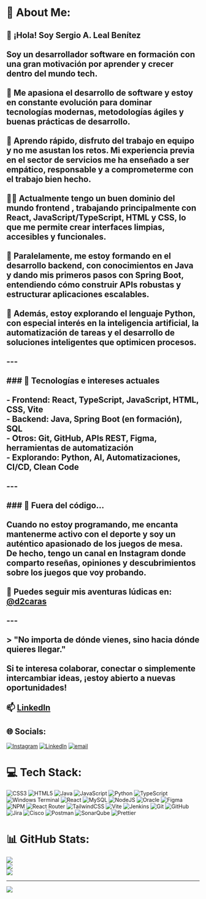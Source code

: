 # 💫 About Me:
## 👋 ¡Hola! Soy Sergio A. Leal Benítez<br><br>Soy un desarrollador software en formación con una gran motivación por aprender y crecer dentro del mundo tech. <br><br>🎯 Me apasiona el desarrollo de software y estoy en constante evolución para dominar tecnologías modernas, metodologías ágiles y buenas prácticas de desarrollo.<br><br>🧠 Aprendo rápido, disfruto del trabajo en equipo y no me asustan los retos. Mi experiencia previa en el sector de servicios me ha enseñado a ser empático, responsable y a comprometerme con el trabajo bien hecho.<br><br>👨‍💻 Actualmente tengo un **buen dominio del mundo frontend** , trabajando principalmente con React, JavaScript/TypeScript, HTML y CSS, lo que me permite crear interfaces limpias, accesibles y funcionales.<br><br>🔧 Paralelamente, me estoy formando en el desarrollo backend, con conocimientos en Java y dando mis primeros pasos con Spring Boot, entendiendo cómo construir APIs robustas y estructurar aplicaciones escalables.<br><br>🧪 Además, estoy explorando el lenguaje **Python**, con especial interés en la **inteligencia artificial**, la automatización de tareas y el desarrollo de soluciones inteligentes que optimicen procesos.<br><br>---<br><br>### 🚀 Tecnologías e intereses actuales<br><br>- Frontend: React, TypeScript, JavaScript, HTML, CSS, Vite<br>- Backend: Java, Spring Boot (en formación), SQL<br>- Otros: Git, GitHub, APIs REST, Figma, herramientas de automatización<br>- Explorando: Python, AI, Automatizaciones, CI/CD, Clean Code<br><br>---<br><br>### 🎲 Fuera del código...<br><br>Cuando no estoy programando, me encanta mantenerme activo con el deporte y soy un auténtico apasionado de los juegos de mesa.  <br>De hecho, tengo un canal en Instagram donde comparto reseñas, opiniones y descubrimientos sobre los juegos que voy probando.<br><br>📸 Puedes seguir mis aventuras lúdicas en: [@d2caras](https://www.instagram.com/d2caras/)<br><br>---<br><br>> "No importa de dónde vienes, sino hacia dónde quieres llegar."<br><br>Si te interesa colaborar, conectar o simplemente intercambiar ideas, ¡estoy abierto a nuevas oportunidades!<br><br>📫 [LinkedIn](https://www.linkedin.com/in/sergiolealbenitez/)


## 🌐 Socials:
[![Instagram](https://img.shields.io/badge/Instagram-%23E4405F.svg?logo=Instagram&logoColor=white)](https://instagram.com/https://www.instagram.com/d2caras/) [![LinkedIn](https://img.shields.io/badge/LinkedIn-%230077B5.svg?logo=linkedin&logoColor=white)](https://linkedin.com/in/https://www.linkedin.com/in/sergiolealbenitez/) [![email](https://img.shields.io/badge/Email-D14836?logo=gmail&logoColor=white)](mailto:sergioleal92@gmail.com) 

# 💻 Tech Stack:
![CSS3](https://img.shields.io/badge/css3-%231572B6.svg?style=flat&logo=css3&logoColor=white) ![HTML5](https://img.shields.io/badge/html5-%23E34F26.svg?style=flat&logo=html5&logoColor=white) ![Java](https://img.shields.io/badge/java-%23ED8B00.svg?style=flat&logo=openjdk&logoColor=white) ![JavaScript](https://img.shields.io/badge/javascript-%23323330.svg?style=flat&logo=javascript&logoColor=%23F7DF1E) ![Python](https://img.shields.io/badge/python-3670A0?style=flat&logo=python&logoColor=ffdd54) ![TypeScript](https://img.shields.io/badge/typescript-%23007ACC.svg?style=flat&logo=typescript&logoColor=white) ![Windows Terminal](https://img.shields.io/badge/Windows%20Terminal-%234D4D4D.svg?style=flat&logo=windows-terminal&logoColor=white) ![React](https://img.shields.io/badge/react-%2320232a.svg?style=flat&logo=react&logoColor=%2361DAFB) ![MySQL](https://img.shields.io/badge/mysql-4479A1.svg?style=flat&logo=mysql&logoColor=white) ![NodeJS](https://img.shields.io/badge/node.js-6DA55F?style=flat&logo=node.js&logoColor=white) ![Oracle](https://img.shields.io/badge/Oracle-F80000?style=flat&logo=oracle&logoColor=white) ![Figma](https://img.shields.io/badge/figma-%23F24E1E.svg?style=flat&logo=figma&logoColor=white) ![NPM](https://img.shields.io/badge/NPM-%23CB3837.svg?style=flat&logo=npm&logoColor=white) ![React Router](https://img.shields.io/badge/React_Router-CA4245?style=flat&logo=react-router&logoColor=white) ![TailwindCSS](https://img.shields.io/badge/tailwindcss-%2338B2AC.svg?style=flat&logo=tailwind-css&logoColor=white) ![Vite](https://img.shields.io/badge/vite-%23646CFF.svg?style=flat&logo=vite&logoColor=white) ![Jenkins](https://img.shields.io/badge/jenkins-%232C5263.svg?style=flat&logo=jenkins&logoColor=white) ![Git](https://img.shields.io/badge/git-%23F05033.svg?style=flat&logo=git&logoColor=white) ![GitHub](https://img.shields.io/badge/github-%23121011.svg?style=flat&logo=github&logoColor=white) ![Jira](https://img.shields.io/badge/jira-%230A0FFF.svg?style=flat&logo=jira&logoColor=white) ![Cisco](https://img.shields.io/badge/cisco-%23049fd9.svg?style=flat&logo=cisco&logoColor=black) ![Postman](https://img.shields.io/badge/Postman-FF6C37?style=flat&logo=postman&logoColor=white) ![SonarQube](https://img.shields.io/badge/SonarQube-black?style=flat&logo=sonarqube&logoColor=4E9BCD) ![Prettier](https://img.shields.io/badge/prettier-%23F7B93E.svg?style=flat&logo=prettier&logoColor=black)
# 📊 GitHub Stats:
![](https://github-readme-stats.vercel.app/api?username=JavasGit-SLB&theme=dark&hide_border=false&include_all_commits=false&count_private=true)<br/>
![](https://nirzak-streak-stats.vercel.app/?user=JavasGit-SLB&theme=dark&hide_border=false)<br/>
![](https://github-readme-stats.vercel.app/api/top-langs/?username=JavasGit-SLB&theme=dark&hide_border=false&include_all_commits=false&count_private=true&layout=compact)

---
[![](https://visitcount.itsvg.in/api?id=JavasGit-SLB&icon=0&color=0)](https://visitcount.itsvg.in)

<!-- Proudly created with GPRM ( https://gprm.itsvg.in ) -->
